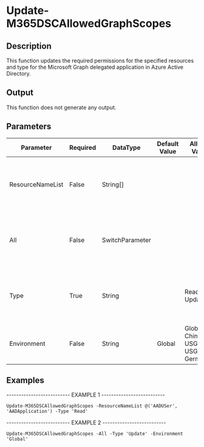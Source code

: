 ﻿# Update-M365DSCAllowedGraphScopes

## Description

This function updates the required permissions for the specified resources and type
for the Microsoft Graph delegated application in Azure Active Directory.

## Output

This function does not generate any output.

## Parameters

| Parameter | Required | DataType | Default Value | Allowed Values | Description |
| --- | --- | --- | --- | --- | --- |
| ResourceNameList | False | String[] |  |  | An array of resource names for which the permissions should be determined. |
| All | False | SwitchParameter |  |  | Specifies that the permissions should be determined for all resources. |
| Type | True | String |  | Read, Update | For which action should the permissions be updated: Read or Update. |
| Environment | False | String | Global | Global, China, USGov, USGovDoD, Germany |  |

## Examples

-------------------------- EXAMPLE 1 --------------------------

`Update-M365DSCAllowedGraphScopes -ResourceNameList @('AADUSer', 'AADApplication') -Type 'Read'`

-------------------------- EXAMPLE 2 --------------------------

`Update-M365DSCAllowedGraphScopes -All -Type 'Update' -Environment 'Global'`


